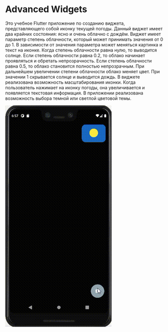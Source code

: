 # Advanced Widgets

Это учебное Flutter приложение  по созданию виджета, представляющего собой иконку текущей погоды. Данный виджет имеет два крайних состояния: ясно и очень облачно с дождём. Виджет имеет  параметр степень облачности, который может принимать значения от 0 до 1. В зависимости от значения параметра может меняться картинка и текст на иконке.
Когда степень облачности равна нулю, то выводится солнце. Если степень облачности равна 0.2, то облако начинает проявляться и обретать непрозрачность. Если степень облачности  равна 0.5, то облако становится полностью непрозрачным. При дальнейшем увеличении степени облачности облако меняет цвет. При значении 1 скрывается солнце и выводится дождь.
В виджете реализована возможность масштабирования иконки. Когда пользователь нажимает на иконку погоды, она увеличивается и появляется текстовая информация.
В приложении реализована возможность выбора темной или светлой цветовой темы.

![](advanced_widgets.gif)